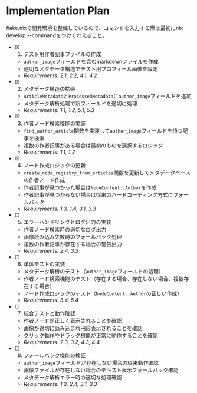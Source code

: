 # Implementation Plan
flake.nixで開発環境を整備しているので、コマンドを入力する際は最初にnix develop --commandをつけくわえること。

- [x] 1. テスト用作者記事ファイルの作成
  - `author_image`フィールドを含むmarkdownファイルを作成
  - 適切なメタデータ構造でテスト用プロフィール画像を設定
  - _Requirements: 2.1, 2.2, 4.1, 4.2_

- [x] 2. メタデータ構造の拡張
  - `ArticleMetadata`と`ProcessedMetadata`に`author_image`フィールドを追加
  - メタデータ解析処理で新フィールドを適切に処理
  - _Requirements: 1.1, 1.2, 5.1, 5.3_

- [x] 3. 作者ノード検索機能の実装
  - `find_author_article`関数を実装して`author_image`フィールドを持つ記事を検索
  - 複数の作者記事がある場合は最初のものを選択するロジック
  - _Requirements: 1.1, 1.2_

- [x] 4. ノード作成ロジックの更新
  - `create_node_registry_from_articles`関数を更新してメタデータベースの作者ノード作成
  - 作者記事が見つかった場合は`NodeContent::Author`を作成
  - 作者記事が見つからない場合は従来のハードコーディング方式にフォールバック
  - _Requirements: 1.3, 1.4, 3.1, 3.3_

- [ ] 5. エラーハンドリングとログ出力の実装
  - 作者ノード検索時の適切なログ出力
  - 画像読み込み失敗時のフォールバック処理
  - 複数の作者記事が存在する場合の警告出力
  - _Requirements: 2.4, 3.3_

- [ ] 6. 単体テストの実装
  - メタデータ解析のテスト（`author_image`フィールドの処理）
  - 作者ノード検索機能のテスト（存在する場合、存在しない場合、複数存在する場合）
  - ノード作成ロジックのテスト（`NodeContent::Author`の正しい作成）
  - _Requirements: 3.4, 5.4_

- [ ] 7. 統合テストと動作確認
  - 作者ノードが正しく表示されることを確認
  - 画像が適切に読み込まれ円形表示されることを確認
  - クリック動作やドラッグ機能が正常に動作することを確認
  - _Requirements: 2.3, 3.2, 4.3, 4.4_

- [ ] 8. フォールバック機能の検証
  - `author_image`フィールドが存在しない場合の従来動作確認
  - 画像ファイルが存在しない場合のテキスト表示フォールバック確認
  - メタデータ解析エラー時の適切な処理確認
  - _Requirements: 1.3, 2.4, 3.1, 3.3_